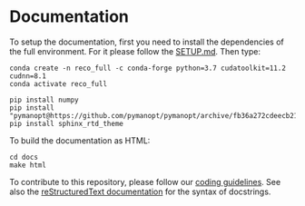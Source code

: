 # Documentation

To setup the documentation, first you need to install the dependencies of the full environment. For it please follow the [SETUP.md](../SETUP.md). Then type:

    conda create -n reco_full -c conda-forge python=3.7 cudatoolkit=11.2 cudnn=8.1
    conda activate reco_full

    pip install numpy
    pip install "pymanopt@https://github.com/pymanopt/pymanopt/archive/fb36a272cdeecb21992cfd9271eb82baafeb316d.zip"
    pip install sphinx_rtd_theme


To build the documentation as HTML:

    cd docs
    make html

To contribute to this repository, please follow our [coding guidelines](https://github.com/Microsoft/Recommenders/wiki/Coding-Guidelines). See also the [reStructuredText documentation](https://www.sphinx-doc.org/en/master/usage/restructuredtext/index.html) for the syntax of docstrings.
